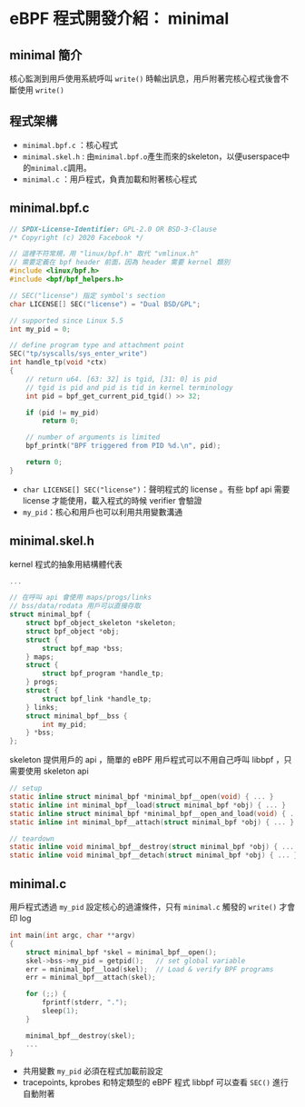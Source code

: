 # eBPF 程式開發介紹： minimal

## minimal 簡介
核心監測到用戶使用系統呼叫 `write()` 時輸出訊息，用戶附著完核心程式後會不斷使用 `write()` 

## 程式架構
- `minimal.bpf.c` ：核心程式
- `minimal.skel.h` : 由`minimal.bpf.o`產生而來的skeleton，以便userspace中的`minimal.c`調用。
- `minimal.c` ：用戶程式，負責加載和附著核心程式

## minimal.bpf.c

```c
// SPDX-License-Identifier: GPL-2.0 OR BSD-3-Clause
/* Copyright (c) 2020 Facebook */

// 這裡不符常規，用 "linux/bpf.h" 取代 "vmlinux.h"
// 需要定義在 bpf header 前面，因為 header 需要 kernel 類別
#include <linux/bpf.h>
#include <bpf/bpf_helpers.h>

// SEC("license") 指定 symbol's section 
char LICENSE[] SEC("license") = "Dual BSD/GPL";

// supported since Linux 5.5
int my_pid = 0;

// define program type and attachment point
SEC("tp/syscalls/sys_enter_write")
int handle_tp(void *ctx)
{
    // return u64. [63: 32] is tgid, [31: 0] is pid
    // tgid is pid and pid is tid in kernel terminology
    int pid = bpf_get_current_pid_tgid() >> 32;

    if (pid != my_pid)
        return 0;

    // number of arguments is limited
    bpf_printk("BPF triggered from PID %d.\n", pid);

    return 0;
}
```

- `char LICENSE[] SEC("license")`：聲明程式的 license 。有些 bpf api 需要 license 才能使用，載入程式的時候 verifier 會驗證
- `my_pid`：核心和用戶也可以利用共用變數溝通

## minimal.skel.h

kernel 程式的抽象用結構體代表

```c
...

// 在呼叫 api 會使用 maps/progs/links
// bss/data/rodata 用戶可以直接存取
struct minimal_bpf {
	struct bpf_object_skeleton *skeleton;
	struct bpf_object *obj;
	struct {
		struct bpf_map *bss;
	} maps;
	struct {
		struct bpf_program *handle_tp;
	} progs;
	struct {
		struct bpf_link *handle_tp;
	} links;
	struct minimal_bpf__bss {
		int my_pid;
	} *bss;
};
```

skeleton 提供用戶的 api ，簡單的 eBPF 用戶程式可以不用自己呼叫 libbpf ，只需要使用 skeleton api

```c
// setup
static inline struct minimal_bpf *minimal_bpf__open(void) { ... }
static inline int minimal_bpf__load(struct minimal_bpf *obj) { ... }
static inline struct minimal_bpf *minimal_bpf__open_and_load(void) { ... }
static inline int minimal_bpf__attach(struct minimal_bpf *obj) { ... }

// teardown
static inline void minimal_bpf__destroy(struct minimal_bpf *obj) { ... }
static inline void minimal_bpf__detach(struct minimal_bpf *obj) { ... }
```

## minimal.c

用戶程式透過 `my_pid` 設定核心的過濾條件，只有 `minimal.c` 觸發的 `write()` 才會印 log

```c
int main(int argc, char **argv)
{
    struct minimal_bpf *skel = minimal_bpf__open();
    skel->bss->my_pid = getpid();   // set global variable
    err = minimal_bpf__load(skel);  // Load & verify BPF programs
    err = minimal_bpf__attach(skel);

    for (;;) {
        fprintf(stderr, ".");
        sleep(1);
    }

    minimal_bpf__destroy(skel);
    ...
}
```

- 共用變數 `my_pid` 必須在程式加載前設定
- tracepoints, kprobes 和特定類型的 eBPF 程式 libbpf 可以查看 `SEC()` 進行自動附著
